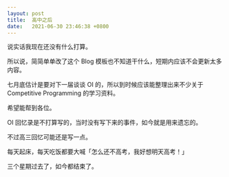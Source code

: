 ```yaml
---
layout: post
title:  高中之后
date:   2021-06-30 23:46:38 +0800
---
```


说实话我现在还没有什么打算。

所以说，简简单单改了这个 Blog 模板也不知道干什么，短期内应该不会更新太多内容。

七月底估计是要对下一届谈谈 OI 的，所以到时候应该能整理出来不少关于 Competitive Programming 的学习资料。

希望能帮到各位。

OI 回忆录是不打算写的，当时没有写下来的事件，如今就是用来遗忘的。

不过高三回忆可能还是写一点。

每天起床，每天吃饭都要大喊「怎么还不高考，我好想明天高考！」

三个星期过去了，如今都结束了。
